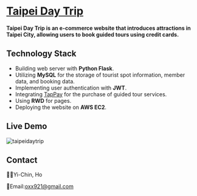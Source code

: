 # [Taipei Day Trip](<http://34.225.182.0:3000/>)

**Taipei Day Trip is an e-commerce website that introduces attractions in Taipei City, allowing users to book guided tours using credit cards.**

## Technology Stack 
* Building web server with **Python Flask**.
* Utilizing **MySQL** for the storage of tourist spot information, member data, and booking data.
* Implementing user authentication with **JWT**.
* Integrating [TapPay](<https://www.tappaysdk.com/taiwan-zhtw>) for the purchase of guided tour services.
* Using **RWD** for pages.
* Deploying the website on **AWS EC2**.


## Live Demo
![taipeidaytrip](https://github.com/nihclil/taipei-day-trip/assets/129505187/9e9c2ff4-d5d9-4210-95f1-aa219c3abddb)

## Contact
🙋‍♀️Yi-Chin, Ho

📧Email:oxx921@gmail.com
